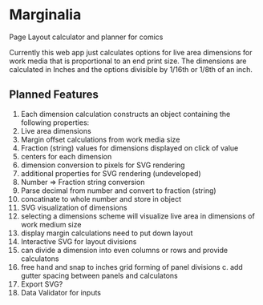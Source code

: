 # Marginalia
Page Layout calculator and planner for comics

Currently this web app just calculates options for live area dimensions for work media that is proportional to an end print size.
The dimensions are calculated in Inches and the options divisible by 1/16th or 1/8th of an inch.

## Planned Features

1. Each dimension calculation constructs an object containing the following properties:
  1. Live area dimensions
  2. Margin offset calculations from work media size
  3. Fraction (string) values for dimensions displayed on click of value
  4. centers for each dimension
  5. dimension conversion to pixels for SVG rendering
  6. additional properties for SVG rendering (undeveloped)
2. Number => Fraction string conversion
  1. Parse decimal from number and convert to fraction (string) 
  2. concatinate to whole number and store in object
3. SVG visualization of dimensions
  1. selecting a dimensions scheme will visualize live area in dimensions of work medium size
  2. display margin calculations need to put down layout
4. Interactive SVG for layout divisions
  1. can divide a dimension into even columns or rows and provide calculatons
  2. free hand and snap to inches grid forming of panel divisions
  c. add gutter spacing between panels and calculatons
5. Export SVG?
6. Data Validator for inputs
